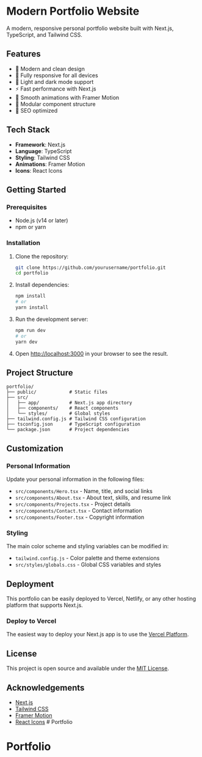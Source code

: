 # Modern Portfolio Website

A modern, responsive personal portfolio website built with Next.js, TypeScript, and Tailwind CSS.

## Features

- 🎨 Modern and clean design
- 📱 Fully responsive for all devices
- 🌙 Light and dark mode support
- ⚡ Fast performance with Next.js
- 🔄 Smooth animations with Framer Motion
- 🧩 Modular component structure
- 🎯 SEO optimized

## Tech Stack

- **Framework**: Next.js
- **Language**: TypeScript
- **Styling**: Tailwind CSS
- **Animations**: Framer Motion
- **Icons**: React Icons

## Getting Started

### Prerequisites

- Node.js (v14 or later)
- npm or yarn

### Installation

1. Clone the repository:
   ```bash
   git clone https://github.com/yourusername/portfolio.git
   cd portfolio
   ```

2. Install dependencies:
   ```bash
   npm install
   # or
   yarn install
   ```

3. Run the development server:
   ```bash
   npm run dev
   # or
   yarn dev
   ```

4. Open [http://localhost:3000](http://localhost:3000) in your browser to see the result.

## Project Structure

```
portfolio/
├── public/            # Static files
├── src/
│   ├── app/           # Next.js app directory
│   ├── components/    # React components
│   └── styles/        # Global styles
├── tailwind.config.js # Tailwind CSS configuration
├── tsconfig.json      # TypeScript configuration
└── package.json       # Project dependencies
```

## Customization

### Personal Information

Update your personal information in the following files:

- `src/components/Hero.tsx` - Name, title, and social links
- `src/components/About.tsx` - About text, skills, and resume link
- `src/components/Projects.tsx` - Project details
- `src/components/Contact.tsx` - Contact information
- `src/components/Footer.tsx` - Copyright information

### Styling

The main color scheme and styling variables can be modified in:

- `tailwind.config.js` - Color palette and theme extensions
- `src/styles/globals.css` - Global CSS variables and styles

## Deployment

This portfolio can be easily deployed to Vercel, Netlify, or any other hosting platform that supports Next.js.

### Deploy to Vercel

The easiest way to deploy your Next.js app is to use the [Vercel Platform](https://vercel.com/new).

## License

This project is open source and available under the [MIT License](LICENSE).

## Acknowledgements

- [Next.js](https://nextjs.org/)
- [Tailwind CSS](https://tailwindcss.com/)
- [Framer Motion](https://www.framer.com/motion/)
- [React Icons](https://react-icons.github.io/react-icons/) # Portfolio
# Portfolio
